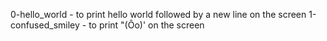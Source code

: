 0-hello_world - to print hello world followed by a new line on the screen
1-confused_smiley - to print "(Ôo)' on the screen
